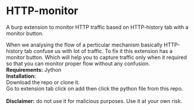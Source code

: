 # HTTP-monitor
A burp extension to monitor HTTP traffic based on HTTP-history tab with a monitor button.

When we analysing the flow of a perticular mechanism basically HTTP-history tab confuse us with lot of traffic. To fix it this extension has a monitor button. Which will help you to capture traffic only when it required so that you can monitor proper flow without any confusion.<br/>
**Requirements:** Jython<br/>
**Installation:** <br/>
Download the repo or clone it.<br/>
Go to extension tab click on add then click the python file from this repo.<br/>
<br/>
**Disclaimer:** do not use it for malicious purposes. Use it at your own risk.<br/>
